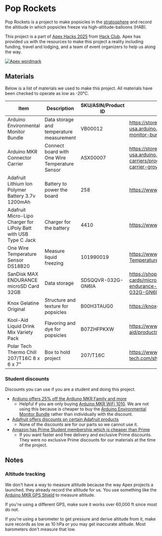 # Pop Rockets

Pop Rockets is a project to make popsicles in the [stratosphere](https://en.wikipedia.org/wiki/Stratosphere) and record the altitiude in which popsicles freeze via high-altitude-balloons (HAB).

This project is a part of [Apex Hacks 2025](https://apex.hackclub.com) from [Hack Club](https://hackclub.com). Apex has provided us with the resources to make this project a reality including funding, travel and lodging, and a team of event organizers to help us along the way.

[![Apex wordmark](https://apex.hackclub.com/_astro/wordmark.D2ClV-3K_TMzl.webp)](https://apex.hackclub.com)

## Materials

Below is a list of materials we used to make this project. All materials have been checked to operate as low as -20°C.

| Item                                                             | Description                                    | SKU/ASIN/Product ID | Manufacturer Link                                                                                                       | Amazon Link                          |
| ---------------------------------------------------------------- | ---------------------------------------------- | ------------------- | ----------------------------------------------------------------------------------------------------------------------- | ------------------------------------ |
| Arduino Environmental Monitor Bundle                             | Data storage and temperature measurement       | VB00012             | https://store-usa.arduino.cc/products/environmental-monitor-bundle                                                      | https://www.amazon.com/dp/B0B39S11K1 |
| Arduino MKR Connector Carrier                                    | Connect board with One Wire Temperature Sensor | ASX00007            | https://store-usa.arduino.cc/collections/shields-carriers/products/arduino-mkr-connector-carrier-grove-compatible       | https://www.amazon.com/dp/B07JKVW8XT |
| Adafruit Lithium Ion Polymer Battery 3.7v 1200mAh                | Battery to power the board                     | 258                 | https://www.adafruit.com/product/258                                                                                    | https://www.amazon.com/dp/B00J2QET64 |
| Adafruit Micro-Lipo Charger for LiPoly Batt with USB Type C Jack | Charger for the battery                        | 4410                | https://www.adafruit.com/product/4410                                                                                   | https://www.amazon.com/dp/B08168GWVJ |
| One Wire Temperature Sensor DS18B20                              | Measure liquid freezing                        | 101990019           | https://www.seeedstudio.com/One-Wire-Temperature-Sensor-p-1235.html                                                     |                                      |
| SanDisk MAX ENDURANCE microSD Card 32GB                          | Data storage                                   | SDSQQVR-032G-GN6IA  | https://shop.sandisk.com/products/memory-cards/microsd-cards/sandisk-max-endurance-uhs-i-microsd?sku=SDSQQVR-032G-GN6IA | https://www.amazon.com/dp/B084CJLNM4 |
| Knox Gelatine Original                                           | Structure and texture for popsicles            | B00H3TAUG0          | https://knoxgelatine.com                                                                                                | https://www.amazon.com/dp/B00H3TAUG0 |
| Kool-Aid Liquid Drink Mix Variety Pack                           | Flavoring and dye for popsicles                | B07ZHFPKXW          | https://www.kraftheinz.com/kool-aid/products/00043000005743                                                             | https://www.amazon.com/dp/B07ZHFPKXW |
| Polar Tech Thermo Chill 207/T16C 8 x 6 x 7"                      | Box to hold project                            | 207/T16C            | https://www.polar-tech.com/shop/item/207%2Ft16c                                                                         | https://www.amazon.com/dp/B007ICA67U |

### Student discounts

Discounts you can use if you are a student and doing this project.

- [Ardiuno offers 25% off the Ardiuno MKR Family and more](https://www.arduino.cc/education/github-students)
  - Helpful if you are only buying [Arduino MKR WiFi 1010](https://store.arduino.cc/products/arduino-mkr-wifi-1010). We are not using this because is cheaper to buy the [Arduino Environmental Monitor Bundle](https://store-usa.arduino.cc/products/environmental-monitor-bundle) rather than individually with the discount.
- [Adafruit offers discounts on certain Adafruit products](https://www.adafruit.com/github-students)
  - None of the discounts are for our parts so we cannot use it.
- [Amazon has Prime Student membership which is cheaper than Prime](https://www.amazon.com/joinstudent)
  - If you want faster and free delivery and exclusive Prime discounts. They were no exclusive Prime discounts for our materials at the time of the project.

## Notes

### Altitude tracking

We don't have a way to measure altitude because the way Apex projects a launched, they already record the altitude for us. You use something like the [Arduino MKR GPS Shield](https://store.arduino.cc/products/arduino-mkr-gps-shield) to measure altitude.

If you're using a different GPS, make sure it works over 60,000 ft since most do not.

If you're using a barometer to get pressure and derive altitude from it, make sure records as low as 10 hPa or you may get inaccurate altitude. Most barometers don't measure that low.
